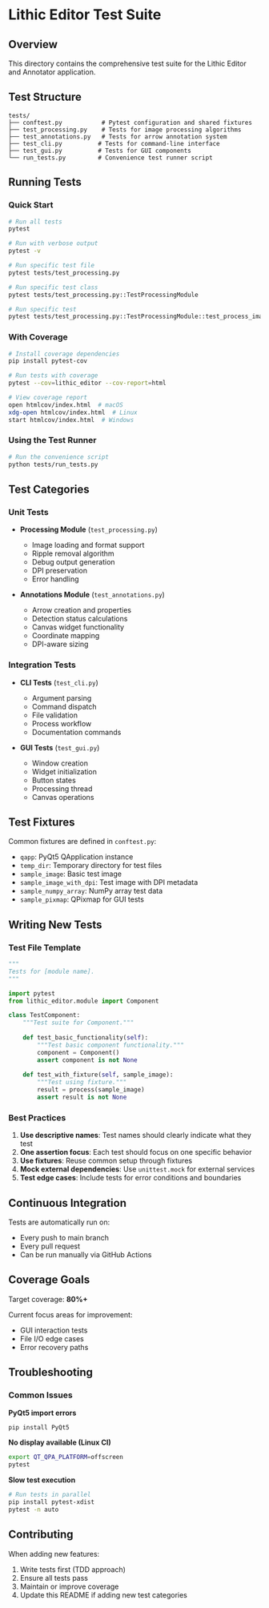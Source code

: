 # Lithic Editor Test Suite

## Overview

This directory contains the comprehensive test suite for the Lithic Editor and Annotator application.

## Test Structure

```
tests/
├── conftest.py           # Pytest configuration and shared fixtures
├── test_processing.py    # Tests for image processing algorithms
├── test_annotations.py   # Tests for arrow annotation system
├── test_cli.py          # Tests for command-line interface
├── test_gui.py          # Tests for GUI components
└── run_tests.py         # Convenience test runner script
```

## Running Tests

### Quick Start

```bash
# Run all tests
pytest

# Run with verbose output
pytest -v

# Run specific test file
pytest tests/test_processing.py

# Run specific test class
pytest tests/test_processing.py::TestProcessingModule

# Run specific test
pytest tests/test_processing.py::TestProcessingModule::test_process_image_from_file
```

### With Coverage

```bash
# Install coverage dependencies
pip install pytest-cov

# Run tests with coverage
pytest --cov=lithic_editor --cov-report=html

# View coverage report
open htmlcov/index.html  # macOS
xdg-open htmlcov/index.html  # Linux
start htmlcov/index.html  # Windows
```

### Using the Test Runner

```bash
# Run the convenience script
python tests/run_tests.py
```

## Test Categories

### Unit Tests

- **Processing Module** (`test_processing.py`)
  - Image loading and format support
  - Ripple removal algorithm
  - Debug output generation
  - DPI preservation
  - Error handling

- **Annotations Module** (`test_annotations.py`)
  - Arrow creation and properties
  - Detection status calculations
  - Canvas widget functionality
  - Coordinate mapping
  - DPI-aware sizing

### Integration Tests

- **CLI Tests** (`test_cli.py`)
  - Argument parsing
  - Command dispatch
  - File validation
  - Process workflow
  - Documentation commands

- **GUI Tests** (`test_gui.py`)
  - Window creation
  - Widget initialization
  - Button states
  - Processing thread
  - Canvas operations

## Test Fixtures

Common fixtures are defined in `conftest.py`:

- `qapp`: PyQt5 QApplication instance
- `temp_dir`: Temporary directory for test files
- `sample_image`: Basic test image
- `sample_image_with_dpi`: Test image with DPI metadata
- `sample_numpy_array`: NumPy array test data
- `sample_pixmap`: QPixmap for GUI tests

## Writing New Tests

### Test File Template

```python
"""
Tests for [module name].
"""

import pytest
from lithic_editor.module import Component

class TestComponent:
    """Test suite for Component."""
    
    def test_basic_functionality(self):
        """Test basic component functionality."""
        component = Component()
        assert component is not None
    
    def test_with_fixture(self, sample_image):
        """Test using fixture."""
        result = process(sample_image)
        assert result is not None
```

### Best Practices

1. **Use descriptive names**: Test names should clearly indicate what they test
2. **One assertion focus**: Each test should focus on one specific behavior
3. **Use fixtures**: Reuse common setup through fixtures
4. **Mock external dependencies**: Use `unittest.mock` for external services
5. **Test edge cases**: Include tests for error conditions and boundaries

## Continuous Integration

Tests are automatically run on:
- Every push to main branch
- Every pull request
- Can be run manually via GitHub Actions

## Coverage Goals

Target coverage: **80%+**

Current focus areas for improvement:
- GUI interaction tests
- File I/O edge cases
- Error recovery paths

## Troubleshooting

### Common Issues

**PyQt5 import errors**
```bash
pip install PyQt5
```

**No display available (Linux CI)**
```bash
export QT_QPA_PLATFORM=offscreen
pytest
```

**Slow test execution**
```bash
# Run tests in parallel
pip install pytest-xdist
pytest -n auto
```

## Contributing

When adding new features:
1. Write tests first (TDD approach)
2. Ensure all tests pass
3. Maintain or improve coverage
4. Update this README if adding new test categories